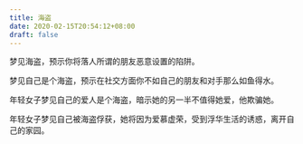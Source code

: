```yaml
---
title: 海盗
date: 2020-02-15T20:54:12+08:00
draft: false
---
```


梦见海盗，预示你将落人所谓的朋友恶意设置的陷阱。

梦见自己是个海盗，预示在社交方面你不如自己的朋友和对手那么如鱼得水。

年轻女子梦见自己的爱人是个海盗，暗示她的另一半不值得她爱，他欺骗她。

年轻女子梦见自己被海盗俘获，她将因为爱慕虚荣，受到浮华生活的诱惑，离开自己的家园。

